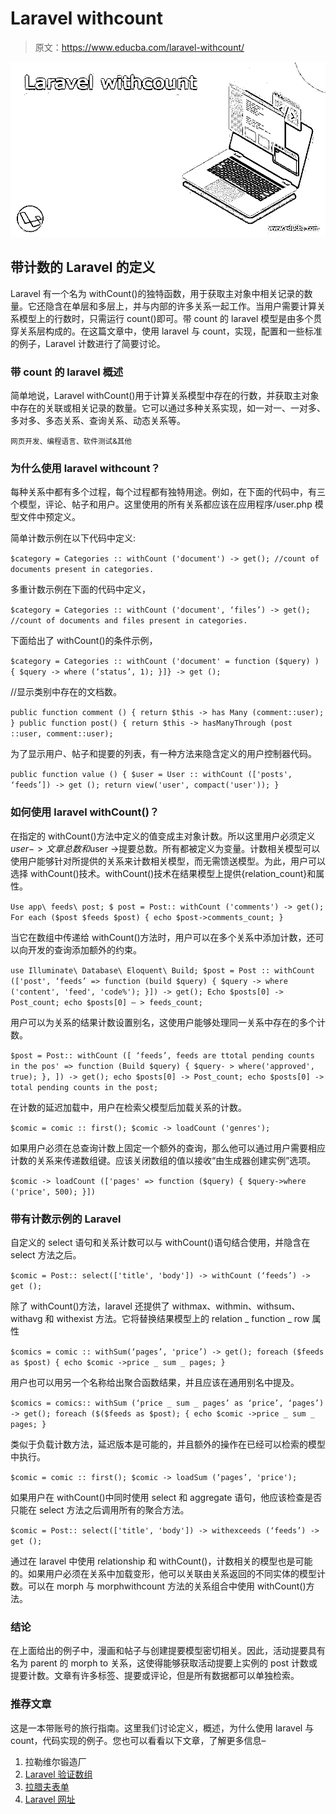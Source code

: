 # Laravel withcount

> 原文：<https://www.educba.com/laravel-withcount/>

![Laravel withcount](img/156f7366d5a08eb82f98674b35bc5795.png)



## 带计数的 Laravel 的定义

Laravel 有一个名为 withCount()的独特函数，用于获取主对象中相关记录的数量。它还隐含在单层和多层上，并与内部的许多关系一起工作。当用户需要计算关系模型上的行数时，只需运行 count()即可。带 count 的 laravel 模型是由多个贯穿关系层构成的。在这篇文章中，使用 laravel 与 count，实现，配置和一些标准的例子，Laravel 计数进行了简要讨论。

### 带 count 的 laravel 概述

简单地说，Laravel withCount()用于计算关系模型中存在的行数，并获取主对象中存在的关联或相关记录的数量。它可以通过多种关系实现，如一对一、一对多、多对多、多态关系、查询关系、动态关系等。

<small>网页开发、编程语言、软件测试&其他</small>

### 为什么使用 laravel withcount？

每种关系中都有多个过程，每个过程都有独特用途。例如，在下面的代码中，有三个模型，评论、帖子和用户。这里使用的所有关系都应该在应用程序/user.php 模型文件中预定义。

简单计数示例在以下代码中定义:

`$category = Categories :: withCount ('document') -> get();
//count of documents present in categories.`

多重计数示例在下面的代码中定义，

`$category = Categories :: withCount ('document', ‘files’) -> get();
//count of documents and files present in categories.`

下面给出了 withCount()的条件示例，

`$category = Categories :: withCount ('document' = function ($query) )
{
$query -> where (‘status’, 1);
}]} -> get ();`

//显示类别中存在的文档数。

`public function comment ()
{
return $this -> has Many (comment::user);
}
public function post()
{
return $this -> hasManyThrough (post ::user, comment::user);`

为了显示用户、帖子和提要的列表，有一种方法来隐含定义的用户控制器代码。

`public function value ()
{
$user = User :: withCount (['posts', ‘feeds’]) -> get ();
return view('user', compact('user'));
}`

### 如何使用 laravel withCount()？

在指定的 withCount()方法中定义的值变成主对象计数。所以这里用户必须定义$user ->文章总数和$user ->提要总数。所有都被定义为变量。计数相关模型可以使用户能够针对所提供的关系来计数相关模型，而无需馈送模型。为此，用户可以选择 withCount()技术。withCount()技术在结果模型上提供{relation_count}和属性。

`Use app\ feeds\ post;
$ post = Post:: withCount ('comments') -> get();
For each ($post $feeds $post)
{
echo $post->comments_count;
}`

当它在数组中传递给 withCount()方法时，用户可以在多个关系中添加计数，还可以向开发的查询添加额外的约束。

`use Illuminate\ Database\ Eloquent\ Build;
$post = Post :: withCount (['post', ‘feeds’ => function (build $query)
{
$query -> where ('content', 'feed', 'code%');
}]) -> get();
Echo $posts[0] -> Post_count;
echo $posts[0] – > feeds_count;`

用户可以为关系的结果计数设置别名，这使用户能够处理同一关系中存在的多个计数。

`$post = Post:: withCount ([
‘feeds’,
feeds are ttotal pending counts in the pos' => function (Build $query)
{
$query- > where('approved', true);
},
]) -> get();
echo $posts[0] -> Post_count;
echo $posts[0] -> total pending counts in the post;`

在计数的延迟加载中，用户在检索父模型后加载关系的计数。

`$comic = comic :: first();
$comic -> loadCount ('genres');`

如果用户必须在总查询计数上固定一个额外的查询，那么他可以通过用户需要相应计数的关系来传递数组键。应该关闭数组的值以接收“由生成器创建实例”选项。

`$comic -> loadCount (['pages' => function ($query)
{
$query->where ('price', 500);
}])`

### 带有计数示例的 Laravel

自定义的 select 语句和关系计数可以与 withCount()语句结合使用，并隐含在 select 方法之后。

`$comic = Post:: select(['title', 'body'])
-> withCount (‘feeds’)
-> get ();`

除了 withCount()方法，laravel 还提供了 withmax、withmin、withsum、withavg 和 withexist 方法。它将替换结果模型上的 relation _ function _ row 属性

`$comics = comic :: withSum(‘pages’, 'price’) -> get();
foreach ($feeds as $post)
{
echo $comic ->price _ sum _ pages;
}`

用户也可以用另一个名称给出聚合函数结果，并且应该在通用别名中提及。

`$comics = comics:: withSum (‘price _ sum _ pages’ as ‘price’, ‘pages’) -> get();
foreach ($($feeds as $post);
{
echo $comic ->price _ sum _ pages;
}`

类似于负载计数方法，延迟版本是可能的，并且额外的操作在已经可以检索的模型中执行。

`$comic = comic :: first();
$comic -> loadSum (‘pages’, 'price');`

如果用户在 withCount()中同时使用 select 和 aggregate 语句，他应该检查是否只能在 select 方法之后调用所有的聚合方法。

`$comic = Post:: select(['title', 'body'])
-> withexceeds (‘feeds’)
-> get ();`

通过在 laravel 中使用 relationship 和 withCount()，计数相关的模型也是可能的。如果用户必须在关系中加载变形，他可以关联由关系返回的不同实体的模型计数。可以在 morph 与 morphwithcount 方法的关系组合中使用 withCount()方法。

### 结论

在上面给出的例子中，漫画和帖子与创建提要模型密切相关。因此，活动提要具有名为 parent 的 morph to 关系，这使得能够获取活动提要上实例的 post 计数或提要计数。文章有许多标签、提要或评论，但是所有数据都可以单独检索。

### 推荐文章

这是一本带账号的旅行指南。这里我们讨论定义，概述，为什么使用 laravel 与 count，代码实现的例子。您也可以看看以下文章，了解更多信息–

1.  拉勒维尔锻造厂
2.  [Laravel 验证数组](https://www.educba.com/laravel-validate-array/)
3.  [拉腊夫表单](https://www.educba.com/laravel-orm/)
4.  [Laravel 网址](https://www.educba.com/laravel-url/)





